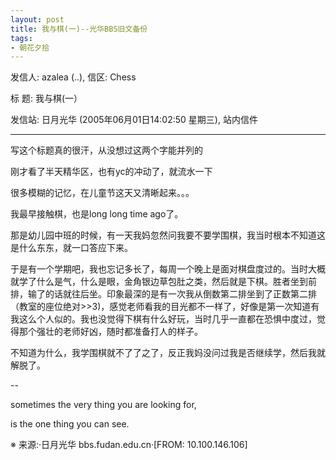 ```yaml
---
layout: post
title: 我与棋(一)--光华BBS旧文备份
tags:
- 朝花夕拾
---
```


发信人: azalea (..), 信区: Chess

标  题: 我与棋(一）

发信站: 日月光华 (2005年06月01日14:02:50 星期三), 站内信件

---

写这个标题真的很汗，从没想过这两个字能并列的

刚才看了半天精华区，也有yc的冲动了，就流水一下

很多模糊的记忆，在儿童节这天又清晰起来。。。

我最早接触棋，也是long long time ago了。

那是幼儿园中班的时候，有一天我妈忽然问我要不要学围棋，我当时根本不知道这是什么东东，就一口答应下来。

于是有一个学期吧，我也忘记多长了，每周一个晚上是面对棋盘度过的。当时大概就学了什么是气，什么是眼，金角银边草包肚之类，然后就是下棋。胜者坐到前排，输了的话就往后坐。印象最深的是有一次我从倒数第二排坐到了正数第二排（教室的座位绝对>>3)，感觉老师看我的目光都不一样了，好像是第一次知道有我这么个人似的。我也没觉得下棋有什么好玩，当时几乎一直都在恐惧中度过，觉得那个强壮的老师好凶，随时都准备打人的样子。

不知道为什么，我学围棋就不了了之了，反正我妈没问过我是否继续学，然后我就解脱了。

--

sometimes the very thing you are looking for,

is the one thing you can see.

※ 来源:·日月光华 bbs.fudan.edu.cn·[FROM: 10.100.146.106]
